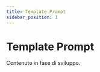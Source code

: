 ```yaml
---
title: Template Prompt
sidebar_position: 1
---
```


# Template Prompt

Contenuto in fase di sviluppo.
